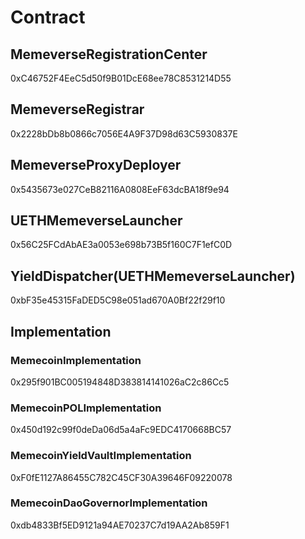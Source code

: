 # Contract

## MemeverseRegistrationCenter

0xC46752F4EeC5d50f9B01DcE68ee78C8531214D55

## MemeverseRegistrar

0x2228bDb8b0866c7056E4A9F37D98d63C5930837E

## MemeverseProxyDeployer

0x5435673e027CeB82116A0808EeF63dcBA18f9e94

## UETHMemeverseLauncher

0x56C25FCdAbAE3a0053e698b73B5f160C7F1efC0D

## YieldDispatcher(UETHMemeverseLauncher)

0xbF35e45315FaDED5C98e051ad670A0Bf22f29f10

## Implementation

### MemecoinImplementation

0x295f901BC005194848D383814141026aC2c86Cc5

### MemecoinPOLImplementation

0x450d192c99f0deDa06d5a4aFc9EDC4170668BC57

### MemecoinYieldVaultImplementation

0xF0fE1127A86455C782C45CF30A39646F09220078

### MemecoinDaoGovernorImplementation

0xdb4833Bf5ED9121a94AE70237C7d19AA2Ab859F1

